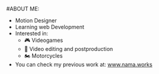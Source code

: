 #ABOUT ME:
- Motion Designer
- Learning web Development
- Interested in:
  - 🎮 Videogames
  - 🎥 Video editing and postproduction
  - 🏍 Motorcycles
- You can check my previous work at: www.nama.works
